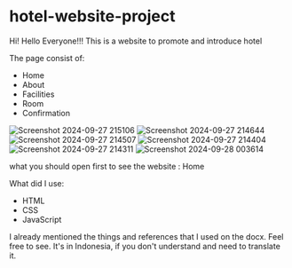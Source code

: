 # hotel-website-project

Hi! Hello Everyone!!!
This is a website to promote and introduce hotel

The page consist of:
- Home
- About
- Facilities
- Room
- Confirmation

![Screenshot 2024-09-27 215106](https://github.com/user-attachments/assets/5e4df3e3-2ac2-4bc4-aa30-c73ef0deeb66)
![Screenshot 2024-09-27 214644](https://github.com/user-attachments/assets/f574d6a6-b743-482c-9679-07a7ff97c135)
![Screenshot 2024-09-27 214507](https://github.com/user-attachments/assets/0d0cea1d-7770-4ed7-ad23-898a425c9a73)
![Screenshot 2024-09-27 214404](https://github.com/user-attachments/assets/261e2a35-3be5-41f5-aabb-d79e181c797a)
![Screenshot 2024-09-27 214311](https://github.com/user-attachments/assets/230b0467-1dd4-4ba4-83c3-00a82aa85b20)
![Screenshot 2024-09-28 003614](https://github.com/user-attachments/assets/edaf8fe8-7ea2-4655-8867-bbd111b3eab3)

what you should open first to see the website : Home

What did I use:
- HTML
- CSS
- JavaScript

I already mentioned the things and references that I used on the docx. Feel free to see. It's in
Indonesia, if you don't understand and need to translate it.


